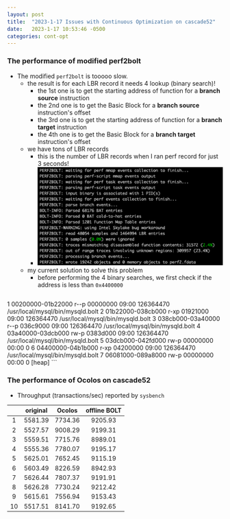 ```yaml
---
layout: post
title:  "2023-1-17 Issues with Continuous Optimization on cascade52"
date:   2023-1-17 10:53:46 -0500
categories: cont-opt 
---
```

### The performance of modified perf2bolt
- The modified `perf2bolt` is tooooo slow.
    + the result is for each LBR record it needs 4 lookup (binary search)!
        * the 1st one is to get the starting address of function for a <strong>branch source</strong> instruction
        * the 2nd one is to get the Basic Block for a  <strong>branch source</strong> instruction's offset
        * the 3rd one is to get the starting address of function for a  <strong>branch target</strong> instruction
        * the 4th one is to get the Basic Block for a  <strong>branch target</strong> instruction's offset
    + we have tons of LBR records
        * this is the number of LBR records when I ran perf record for just 3 seconds!
        * ![rew_result](/assets/2023-01-15/new_result.png)
    + my current solution to solve this problem 
        * before performing the 4 binary searches, we first check if the address is less than `0x4400000`
        ```
1 00200000-01b22000 r--p 00000000 09:00 126364470          /usr/local/mysql/bin/mysqld.bolt
2 01b22000-038cb000 r-xp 01921000 09:00 126364470          /usr/local/mysql/bin/mysqld.bolt
3 038cb000-03a40000 r--p 036c9000 09:00 126364470          /usr/local/mysql/bin/mysqld.bolt
4 03a40000-03dcb000 rw-p 0383d000 09:00 126364470          /usr/local/mysql/bin/mysqld.bolt
5 03dcb000-042fd000 rw-p 00000000 00:00 0
6 04400000-04b1b000 r-xp 04200000 09:00 126364470          /usr/local/mysql/bin/mysqld.bolt
7 06081000-089a8000 rw-p 00000000 00:00 0                  [heap]
        ```

### The performance of Ocolos on cascade52
- Throughput (transactions/sec) reported by `sysbench` 

|   | original | Ocolos | offline BOLT | 
| :----: |:----:|   :----:| :----: | 
| 1 | 5581.39 | 7734.36 | 9205.93 | 
| 2 | 5527.57 | 9008.29 | 9199.31 |
| 3 | 5559.51 | 7715.76 | 8989.01 |
| 4 | 5555.36 | 7780.07 | 9195.17 |
| 5 | 5625.01 | 7652.45 | 9115.19 |
| 6 | 5603.49 | 8226.59 | 8942.93 |
| 7 | 5626.44 | 7807.37 | 9191.91 |
| 8 | 5626.28 | 7730.24 | 9212.42 |
| 9 | 5615.61 | 7556.94 | 9153.43 |
| 10 | 5517.51 | 8141.70 | 9192.65 |